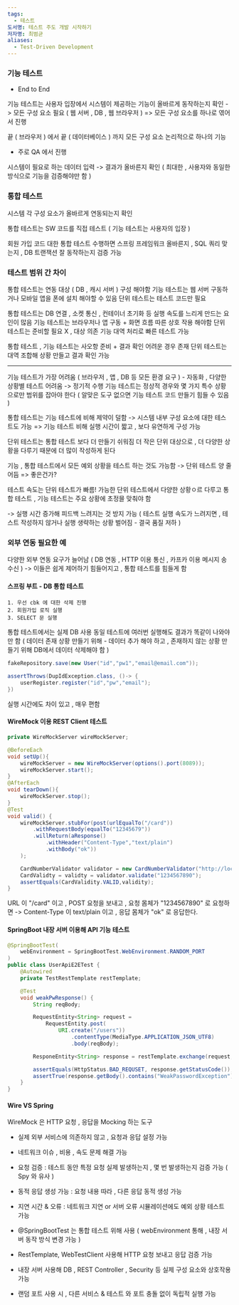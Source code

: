 ```yaml
---
tags:
  - 테스트
도서명: 테스트 주도 개발 시작하기
저자명: 최범균
aliases:
  - Test-Driven Development
---
```

### 기능 테스트

- End to End

기능 테스트는 사용자 입장에서 시스템이 제공하는 기능이 올바르게 동작하는지 확인
-> 모든 구성 요소 필요 ( 웹 서버 , DB , 웹 브라우저 )
=> 모든 구성 요소를 하나로 엮어서 진행

끝 ( 브라우저 ) 에서 끝 ( 데이터베이스 ) 까지 모든 구성 요소 논리적으로 하나의 기능 

- 주로 QA 에서 진행

시스템이 필요로 하는 데이터 입력 -> 결과가 올바른지 확인
( 최대한 , 사용자와 동일한 방식으로 기능을 검증해야만 함 )

### 통합 테스트

시스템 각 구성 요소가 올바르게 연동되는지 확인

통합 테스트는 SW 코드를 직접 테스트 ( 기능 테스트는 사용자의 입장 )

회원 가입 코드 대한 통합 테스트 수행하면
스프링 프레임워크 올바른지 , SQL 쿼리 맞는지 , DB 트랜잭션 잘 동작하는지 검증 가능

### 테스트 범위 간 차이

통합 테스트는 연동 대상 ( DB , 캐시 서버 ) 구성 해야함
기능 테스트는 웹 서버 구동하거나 모바일 앱을 폰에 설치 해야할 수 있음
단위 테스트는 테스트 코드만 필요

통합 테스트는 DB 연결 , 소켓 통신 , 컨테이너 초기화 등 실행 속도를 느리게 만드는 요인이 많음
기능 테스트는 브라우저나 앱 구동 + 화면 흐름 따른 상호 작용 해야함
단위 테스트는 준비할 필요 X , 대상 의존 기능 대역 처리로 빠른 테스트 가능

통합 테스트 , 기능 테스트는 사오항 준비 + 결과 확인 어려운 경우 존재
단위 테스트는 대역 조합해 상황 만들고 결과 확인 가능

---

기능 테스트가 가장 어려움 ( 브라우저 , 앱 , DB 등 모든 환경 요구 ) - 자동화 , 다양한 상황별 테스트 어려움
-> 정기적 수행 기능 테스트는 정상적 경우와 몇 가지 특수 상황으로만 범위를 잡아야 한다
( 알맞은 도구 없으면 기능 테스트 코드 만들기 힘들 수 있음 )

통합 테스트는 기능 테스트에 비해 제약이 덜함
-> 시스템 내부 구성 요소에 대한 테스트도 가능
=> 기능 테스트 비해 실행 시간이 짧고 , 보다 유연하게 구성 가능

단위 테스트는 통합 테스트 보다 더 만들기 쉬워짐
더 작은 단위 대상으로 , 더 다양한 상황을 다루기 때문에 더 많이 작성하게 된다

기능 , 통합 테스트에서 모든 예외 상황을 테스트 하는 것도 가능함
-> 단위 테스트 양 줄어듬
=> 좋은건가?

테스트 속도는 단위 테스트가 빠름!
가능한 단위 테스트에서 다양한 상황ㅇ르 다루고
통합 테스트 , 기능 테스트는 주요 상황에 초정믈 맞춰야 함

-> 실행 시간 증가해 피드백 느려지는 것 방지 가능
( 테스트 실행 속도가 느려지면 , 테스트 작성하지 않거나 실행 생략하는 상황 벌어짐 - 결국 품질 저하 )

### 외부 연동 필요한 예

다양한 외부 연동 요구가 늘어남
( DB 연동 , HTTP 이용 통신 , 카프카 이용 메시지 송수신 )
-> 이들은 쉽게 제어하기 힘들어지고 , 통합 테스트를 힘들게 함

#### 스프링 부트 - DB 통합 테스트

```
1. 우선 cbk 에 대한 삭제 진행
2. 회원가입 로직 실행
3. SELECT 문 실행
```

통합 테스트에서는 실제 DB 사용
동일 테스트에 여러번 실행해도 결과가 똑같이 나와야만 함
( 데이터 존재 상황 만들기 위해 - 데이터 추가 해야 하고 , 존재하지 않는 상황 만들기 위해 DB에서 데이터 삭제해야 함 )

```java
fakeRepository.save(new User("id","pw1","email@email.com"));

assertThrows(DupIdException.class, ()-> {
	userRegister.register("id","pw","email");
})
```

실행 시간에도 차이 있고 , 매우 편함

#### WireMock 이용 REST Client 테스트

```java
private WireMockServer wireMockServer;

@BeforeEach
void setUp(){
	wireMockServer = new WireMockServer(options().port(8089));
	wireMockServer.start();
}
@AfterEach
void tearDown(){
	wireMockServer.stop();
}
@Test
void valid() {
	wireMockServer.stubFor(post(urlEqualTo("/card"))
		.withRequestBody(equalTo("12345679"))
		.willReturn(aResponse()
			.withHeader("Content-Type","text/plain")
			.withBody("ok"))
	);

	CardNumberValidator validator = new CardNumberValidator("http://localhost:8089");
	CardValidty = validty = validator.validate("1234567890");
	assertEquals(CardValidity.VALID,validity);
}
```

URL 이 "/card" 이고 , POST 요청을 보내고 , 요청 몸체가 "1234567890" 로 요청하면
-> Content-Type 이 text/plain 이고 , 응답 몸체가 "ok" 로 응답한다.

#### SpringBoot 내장 서버 이용해 API 기능 테스트

```java
@SpringBootTest(
	webEnvironment = SpringBootTest.WebEnvironment.RANDOM_PORT
)
public class UserApiE2ETest {
	@Autowired
	private TestRestTemplate restTemplate;

	@Test
	void weakPwResponse() {
		String reqBody;

		RequestEntity<String> request = 
			RequestEntity.post(
				URI.create("/users"))
					.contentType(MediaType.APPLICATION_JSON_UTF8)
					.body(reqBody);

		ResponeEntity<String> response = restTemplate.exchange(request,String.class);

		assertEquals(HttpStatus.BAD_REQUSET, response.getStatusCode());
		assertTrue(response.getBody().contains("WeakPasswordException"));
	}
}
```

#### Wire VS Spring

WireMock 은 HTTP 요청 , 응답을 Mocking 하는 도구

- 실제 외부 서비스에 의존하지 않고 , 요청과 응답 설정 가능
- 네트워크 이슈 , 비용 , 속도 문제 해결 가능

- 요청 검증 : 테스트 동안 특정 요청 실제 발생하는지 , 몇 번 발생하는지 검증 가능 ( Spy 와 유사 )
- 동적 응답 생성 가능 : 요청 내용 따라 , 다른 응답 동적 생성 가능
- 지연 시간 & 오류 : 네트워크 지연 or 서버 오류 시뮬레이션에도 예외 상황 테스트 가능

- @SpringBootTest 는 통합 테스트 위해 사용
( webEnvironment 통해 , 내장 서버 동작 방식 변경 가능 )

- RestTemplate,  WebTestClient 사용해 HTTP 요청 보내고 응답 검증 가능
- 내장 서버 사용해 DB , REST Controller , Security 등 실제 구성 요소와 상호작용 가능
- 랜덤 포트 사용 시 , 다른 서비스 & 테스트 와 포트 충돌 없이 독립적 실행 가능

